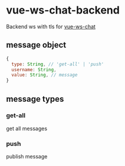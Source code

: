 # vue-ws-chat-backend

Backend ws with tls for [vue-ws-chat](https://github.com/trosck/vue-ws-chat)

## message object 

```javascript
{
  type: String, // 'get-all' | 'push'
  username: String,
  value: String, // message
}
```

## message types

### get-all

get all messages

### push

publish message
